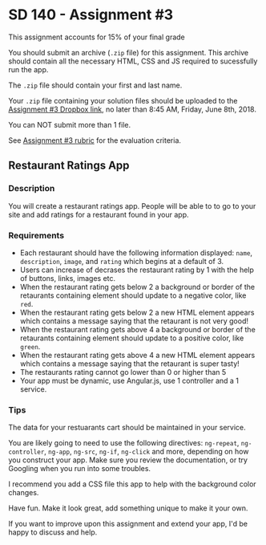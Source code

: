 # SD 140 - Assignment #3

This assignment accounts for 15% of your final grade

You should submit an archive (`.zip` file) for this assignment. This archive should contain all the necessary HTML, CSS and JS required to sucessfully run the app.

The `.zip` file should contain your first and last name.

Your `.zip` file containing your solution files should be uploaded to the [Assignment #3 Dropbox link](https://www.dropbox.com/request/p3SOoQWwjV9wO8JBaTrG
), no later than 8:45 AM, Friday, June 8th, 2018.

You can NOT submit more than 1 file. 

See [Assignment #3 rubric](https://github.com/jniziol/JS-Design-Patterns-Front-End-Frameworks/blob/master/SD-140%20Assignment%203%20Rubric%20-%20Rubric.pdf) for the evaluation criteria.

## Restaurant Ratings App

### Description

You will create a restaurant ratings app. People will be able to to go to your site and add ratings for a restaurant found in your app.

### Requirements

- Each restaurant should have the following information displayed: `name`, `description`, `image`, and `rating` which begins at a default of 3.
- Users can increase of decrases the restaurant rating by 1 with the help of buttons, links, images etc. 
- When the restaurant rating gets below 2 a background or border of the retaurants containing element should update to a negative color, like `red`. 
- When the restaurant rating gets below 2 a new HTML element appears which contains a message saying that the retaurant is not very good!
- When the restaurant rating gets above 4 a background or border of the retaurants containing element should update to a positive color, like `green`. 
- When the restaurant rating gets above 4 a new HTML element appears which contains a message saying that the retaurant is super tasty!
- The restaurants rating cannot go lower than 0 or higher than 5
- Your app must be dynamic, use Angular.js, use 1 controller and a 1 service.

### Tips

The data for your restuarants cart should be maintained in your service.

You are likely going to need to use the following directives: `ng-repeat`, `ng-controller`, `ng-app`, `ng-src`, `ng-if`, `ng-click` and more, depending on how you construct your app. Make sure you review the documentation, or try Googling when you run into some troubles.

I recommend you add a CSS file this app to help with the background color changes.

Have fun. Make it look great, add something unique to make it your own. 

If you want to improve upon this assignment and extend your app, I'd be happy to discuss and help.
